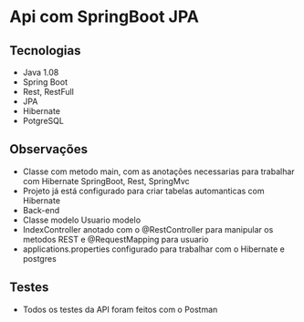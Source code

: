 # Api com SpringBoot JPA

## Tecnologias

* Java 1.08<br>
* Spring Boot<br>
* Rest, RestFull<br>
* JPA<br>
* Hibernate<br>
* PotgreSQL<br>

## Observações

* Classe com metodo main, com as anotações necessarias para trabalhar com Hibernate SpringBoot, Rest, SpringMvc<br>
* Projeto já está configurado para criar tabelas automanticas com Hibernate<br>
* Back-end<br>
* Classe modelo Usuario modelo<br>
* IndexController anotado com o @RestController para manipular os metodos REST e @RequestMapping para usuario<br>
* applications.properties configurado para trabalhar com o Hibernate e postgres<br>


## Testes
* Todos os testes da API foram feitos com o Postman

